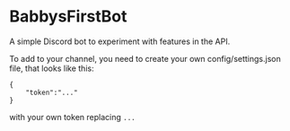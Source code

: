 # BabbysFirstBot

A simple Discord bot to experiment with features in the API.

To add to your channel, you need to create your own config/settings.json file, that looks like this:
```
{
    "token":"..."
}
```
with your own token replacing `...`
